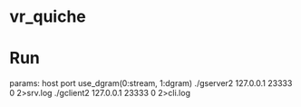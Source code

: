 # vr_quiche

# Run
params: host port use_dgram(0:stream, 1:dgram)
./gserver2 127.0.0.1 23333 0 2>srv.log
./gclient2 127.0.0.1 23333 0 2>cli.log
